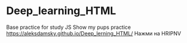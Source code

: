 # Deep_learning_HTML
Base practice for study JS
Show my pups practice https://aleksdamsky.github.io/Deep_lerning_HTML/
Нажми на HRIPNV
